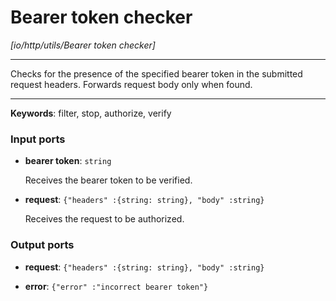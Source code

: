 # Bearer token checker

_[io/http/utils/Bearer token checker]_

---

Checks for the presence of the specified bearer token in the submitted request headers. Forwards request body only when found.<br>

---

__Keywords__: filter, stop, authorize, verify

### Input ports

* __bearer token__: ` string `


    Receives the bearer token to be verified.<br>


* __request__: ` {"headers" :{string: string}, "body" :string} `


    Receives the request to be authorized.<br>

### Output ports

* __request__: ` {"headers" :{string: string}, "body" :string} `


* __error__: ` {"error" :"incorrect bearer token"} `

